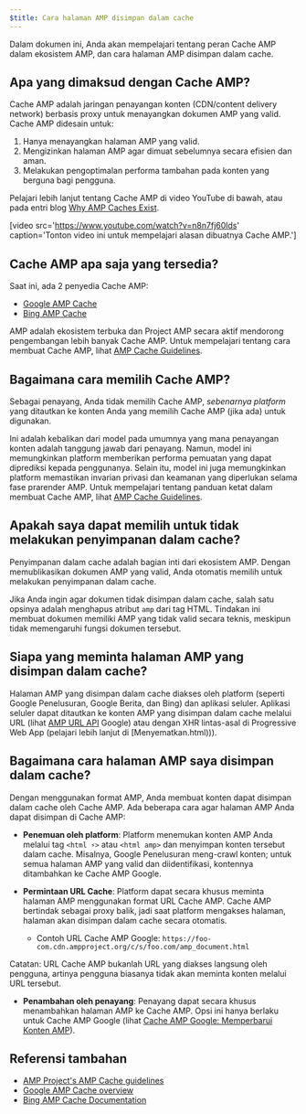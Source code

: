```yaml
---
$title: Cara halaman AMP disimpan dalam cache
---
```


Dalam dokumen ini, Anda akan mempelajari tentang peran Cache AMP dalam ekosistem AMP, dan cara halaman AMP disimpan dalam cache.

## Apa yang dimaksud dengan Cache AMP?

Cache AMP adalah jaringan penayangan konten (CDN/content delivery network) berbasis proxy untuk menayangkan dokumen AMP yang valid. Cache AMP didesain untuk:

1.  Hanya menayangkan halaman AMP yang valid.
2.  Mengizinkan halaman AMP agar dimuat sebelumnya secara efisien dan aman.
3.  Melakukan pengoptimalan performa tambahan pada konten yang berguna bagi pengguna.

Pelajari lebih lanjut tentang Cache AMP di video YouTube di bawah, atau pada entri blog [Why AMP Caches Exist](https://medium.com/@pbakaus/why-amp-caches-exist-cd7938da2456).

[video src='https://www.youtube.com/watch?v=n8n7fj60lds' caption='Tonton video ini untuk mempelajari alasan dibuatnya Cache AMP.']

## Cache AMP apa saja yang tersedia?

Saat ini, ada 2 penyedia Cache AMP:

- [Google AMP Cache](https://developers.google.com/amp/cache/)
- [Bing AMP Cache](https://www.bing.com/webmaster/help/bing-amp-cache-bc1c884c)

AMP adalah ekosistem terbuka dan Project AMP secara aktif mendorong pengembangan lebih banyak Cache AMP. Untuk mempelajari tentang cara membuat Cache AMP, lihat [AMP Cache Guidelines](https://github.com/ampproject/amphtml/blob/master/spec/amp-cache-guidelines.md).

## Bagaimana cara memilih Cache AMP?

Sebagai penayang, Anda tidak memilih Cache AMP, _sebenarnya platform_ yang ditautkan ke konten Anda yang memilih Cache AMP (jika ada) untuk digunakan.

Ini adalah kebalikan dari model pada umumnya yang mana penayangan konten adalah tanggung jawab dari penayang. Namun, model ini memungkinkan platform memberikan performa pemuatan yang dapat diprediksi kepada penggunanya. Selain itu, model ini juga memungkinkan platform memastikan invarian privasi dan keamanan yang diperlukan selama fase prarender AMP. Untuk mempelajari tentang panduan ketat dalam membuat Cache AMP, lihat [AMP Cache Guidelines](https://github.com/ampproject/amphtml/blob/master/spec/amp-cache-guidelines.md).

## Apakah saya dapat memilih untuk tidak melakukan penyimpanan dalam cache?

Penyimpanan dalam cache adalah bagian inti dari ekosistem AMP. Dengan memublikasikan dokumen AMP yang valid, Anda otomatis memilih untuk melakukan penyimpanan dalam cache.

Jika Anda ingin agar dokumen tidak disimpan dalam cache, salah satu opsinya adalah menghapus atribut `amp` dari tag HTML. Tindakan ini membuat dokumen memiliki AMP yang tidak valid secara teknis, meskipun tidak memengaruhi fungsi dokumen tersebut.

## Siapa yang meminta halaman AMP yang disimpan dalam cache?

Halaman AMP yang disimpan dalam cache diakses oleh platform (seperti Google Penelusuran, Google Berita, dan Bing) dan aplikasi seluler. Aplikasi seluler dapat ditautkan ke konten AMP yang disimpan dalam cache melalui URL (lihat [AMP URL API](https://developers.google.com/amp/cache/use-amp-url) Google) atau dengan XHR lintas-asal di Progressive Web App (pelajari lebih lanjut di [Menyematkan.html))).

<amp-img src="/static/img/docs/platforms_accessing_cache.png"
         width="1054" height="356" layout="responsive"
         alt="platform dan aplikasi seluler mengakses halaman AMP yang disimpan dalam cache">
</amp-img>

## Bagaimana cara halaman AMP saya disimpan dalam cache?

Dengan menggunakan format AMP, Anda membuat konten dapat disimpan dalam cache oleh Cache AMP. Ada beberapa cara agar halaman AMP Anda dapat disimpan di Cache AMP:

- **Penemuan oleh platform**: Platform menemukan konten AMP Anda melalui tag `<html ⚡>` atau `<html amp>` dan menyimpan konten tersebut dalam cache. Misalnya, Google Penelusuran meng-crawl konten; untuk semua halaman AMP yang valid dan diidentifikasi, kontennya ditambahkan ke Cache AMP Google.

- **Permintaan URL Cache**: Platform dapat secara khusus meminta halaman AMP menggunakan format URL Cache AMP. Cache AMP bertindak sebagai proxy balik, jadi saat platform mengakses halaman, halaman akan disimpan dalam cache secara otomatis.
  - Contoh URL Cache AMP Google: `https://foo-com.cdn.ampproject.org/c/s/foo.com/amp_document.html`

Catatan: URL Cache AMP bukanlah URL yang diakses langsung oleh pengguna, artinya pengguna biasanya tidak akan meminta konten melalui URL tersebut.

- **Penambahan oleh penayang**: Penayang dapat secara khusus menambahkan halaman AMP ke Cache AMP. Opsi ini hanya berlaku untuk Cache AMP Google (lihat [Cache AMP Google: Memperbarui Konten AMP](https://developers.google.com/amp/cache/update-cache)).

## Referensi tambahan

- [AMP Project's AMP Cache guidelines](https://github.com/ampproject/amphtml/blob/master/spec/amp-cache-guidelines.md)
- [Google AMP Cache overview](https://developers.google.com/amp/cache/overview)
- [Bing AMP Cache Documentation](https://www.bing.com/webmaster/help/bing-amp-cache-bc1c884c)
